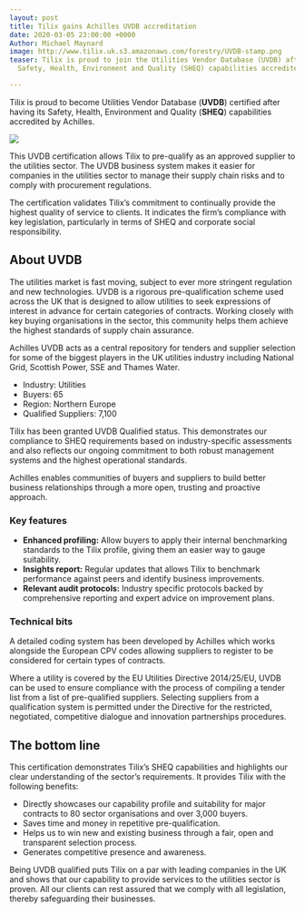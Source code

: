 ```yaml
---
layout: post
title: Tilix gains Achilles UVDB accreditation
date: 2020-03-05 23:00:00 +0000
Author: Michael Maynard
image: http://www.tilix.uk.s3.amazonaws.com/forestry/UVDB-stamp.png
teaser: Tilix is proud to join the Utilities Vendor Database (UVDB) after having its
  Safety, Health, Environment and Quality (SHEQ) capabilities accredited by Achilles.

---
```

Tilix is proud to become Utilities Vendor Database (**UVDB**) certified after having its Safety, Health, Environment and Quality (**SHEQ**) capabilities accredited by Achilles.

![](http://www.tilix.uk.s3.amazonaws.com/forestry/UVDB-stamp.png)

This UVDB certification allows Tilix to pre-qualify as an approved supplier to the utilities sector. The UVDB business system makes it easier for companies in the utilities sector to manage their supply chain risks and to comply with procurement regulations.

The certification validates Tilix’s commitment to continually provide the highest quality of service to clients. It indicates the firm’s compliance with key legislation, particularly in terms of SHEQ and corporate social responsibility.

## **About UVDB**

The utilities market is fast moving, subject to ever more stringent regulation and new technologies. UVDB is a rigorous pre-qualification scheme used across the UK that is designed to allow utilities to seek expressions of interest in advance for certain categories of contracts. Working closely with key buying organisations in the sector, this community helps them achieve the highest standards of supply chain assurance.

Achilles UVDB acts as a central repository for tenders and supplier selection for some of the biggest players in the UK utilities industry including National Grid, Scottish Power, SSE and Thames Water.

* Industry: Utilities
* Buyers: 65
* Region: Northern Europe
* Qualified Suppliers: 7,100

Tilix has been granted UVDB Qualified status. This demonstrates our compliance to SHEQ requirements based on industry-specific assessments and also reflects our ongoing commitment to both robust management systems and the highest operational standards.

Achilles enables communities of buyers and suppliers to build better business relationships through a more open, trusting and proactive approach.

### Key features

* **Enhanced profiling:** Allow buyers to apply their internal benchmarking standards to the Tilix profile, giving them an easier way to gauge suitability.
* **Insights report:** Regular updates that allows Tilix to benchmark performance against peers and identify business improvements.
* **Relevant audit protocols:** Industry specific protocols backed by comprehensive reporting and expert advice on improvement plans.

### Technical bits

A detailed coding system has been developed by Achilles which works alongside the European CPV codes allowing suppliers to register to be considered for certain types of contracts. 

Where a utility is covered by the EU Utilities Directive 2014/25/EU, UVDB can be used to ensure compliance with the process of compiling a tender list from a list of pre-qualified suppliers. Selecting suppliers from a qualification system is permitted under the Directive for the restricted, negotiated, competitive dialogue and innovation partnerships procedures.

## The bottom line

This certification demonstrates Tilix’s SHEQ capabilities and highlights our clear understanding of the sector’s requirements. It provides Tilix with the following benefits:

* Directly showcases our capability profile and suitability for major contracts to 80 sector organisations and over 3,000 buyers.
* Saves time and money in repetitive pre-qualification.
* Helps us to win new and existing business through a fair, open and transparent selection process.
* Generates competitive presence and awareness.

Being UVDB qualified puts Tilix on a par with leading companies in the UK and shows that our capability to provide services to the utilities sector is proven. All our clients can rest assured that we comply with all legislation, thereby safeguarding their businesses.